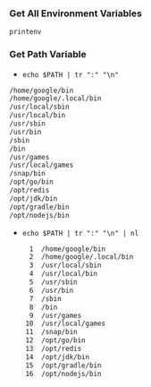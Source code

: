 ### Get All Environment Variables
```
printenv
```

### Get Path Variable
* ``` echo $PATH | tr ":" "\n" ```
```sh
/home/google/bin
/home/google/.local/bin
/usr/local/sbin
/usr/local/bin
/usr/sbin
/usr/bin
/sbin
/bin
/usr/games
/usr/local/games
/snap/bin
/opt/go/bin
/opt/redis
/opt/jdk/bin
/opt/gradle/bin
/opt/nodejs/bin
```
* ``` echo $PATH | tr ":" "\n" | nl ```
```sh
     1	/home/google/bin
     2	/home/google/.local/bin
     3	/usr/local/sbin
     4	/usr/local/bin
     5	/usr/sbin
     6	/usr/bin
     7	/sbin
     8	/bin
     9	/usr/games
    10	/usr/local/games
    11	/snap/bin
    12	/opt/go/bin
    13	/opt/redis
    14	/opt/jdk/bin
    15	/opt/gradle/bin
    16	/opt/nodejs/bin
```
